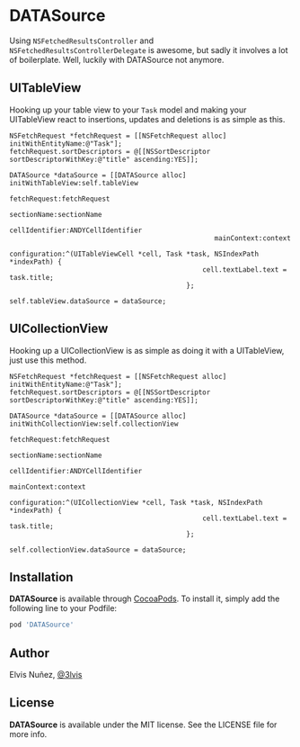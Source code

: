 # DATASource

Using `NSFetchedResultsController` and `NSFetchedResultsControllerDelegate` is awesome, but sadly it involves a lot of boilerplate. Well, luckily with DATASource not anymore.

## UITableView

Hooking up your table view to your `Task` model and making your UITableView react to insertions, updates and deletions is as simple as this.

``` objc
NSFetchRequest *fetchRequest = [[NSFetchRequest alloc] initWithEntityName:@"Task"];
fetchRequest.sortDescriptors = @[[NSSortDescriptor sortDescriptorWithKey:@"title" ascending:YES]];

DATASource *dataSource = [[DATASource alloc] initWithTableView:self.tableView
                                                  fetchRequest:fetchRequest
                                                   sectionName:sectionName
                                                cellIdentifier:ANDYCellIdentifier
                                                   mainContext:context
                                                 configuration:^(UITableViewCell *cell, Task *task, NSIndexPath *indexPath) {
                                                cell.textLabel.text = task.title;
                                            };

self.tableView.dataSource = dataSource;
```

## UICollectionView

Hooking up a UICollectionView is as simple as doing it with a UITableView, just use this method.

``` objc
NSFetchRequest *fetchRequest = [[NSFetchRequest alloc] initWithEntityName:@"Task"];
fetchRequest.sortDescriptors = @[[NSSortDescriptor sortDescriptorWithKey:@"title" ascending:YES]];

DATASource *dataSource = [[DATASource alloc] initWithCollectionView:self.collectionView
                                                       fetchRequest:fetchRequest
                                                        sectionName:sectionName
                                                     cellIdentifier:ANDYCellIdentifier
                                                        mainContext:context
                                                      configuration:^(UICollectionView *cell, Task *task, NSIndexPath *indexPath) {
                                                cell.textLabel.text = task.title;
                                            };

self.collectionView.dataSource = dataSource;
```

## Installation

**DATASource** is available through [CocoaPods](http://cocoapods.org). To install
it, simply add the following line to your Podfile:

```ruby
pod 'DATASource'
```

## Author

Elvis Nuñez, [@3lvis](https://twitter.com/3lvis)

## License

**DATASource** is available under the MIT license. See the LICENSE file for more info.
